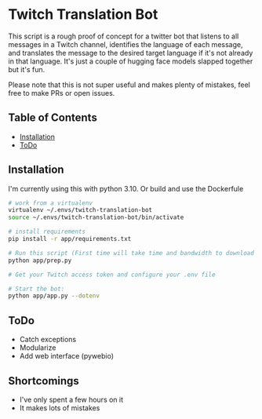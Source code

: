 # Twitch Translation Bot

This script is a rough proof of concept for a twitter bot that listens to all
messages in a Twitch channel, identifies the language of each message, and 
translates the message to the desired target language if it's not already in
that language.  It's just a couple of hugging face models slapped together but
it's fun.

Please note that this is not super useful and makes plenty of mistakes, feel
free to make PRs or open issues.

## Table of Contents

- [Installation](#installation)
- [ToDo](#ToDo)

## Installation

I'm currently using this with python 3.10.  Or build and use the Dockerfule
```sh
# work from a virtualenv
virtualenv ~/.envs/twitch-translation-bot
source ~/.envs/twitch-translation-bot/bin/activate

# install requirements
pip install -r app/requirements.txt

# Run this script (First time will take time and bandwidth to download models)
python app/prep.py

# Get your Twitch access token and configure your .env file

# Start the bot:
python app/app.py --dotenv

```

## ToDo

- Catch exceptions
- Modularize
- Add web interface (pywebio)

## Shortcomings
- I've only spent a few hours on it
- It makes lots of mistakes
